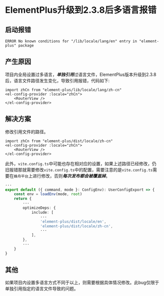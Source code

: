 # ElementPlus升级到2.3.8后多语言报错

## 启动报错
`ERROR No known conditions for "/lib/locale/lang/en" entry in "element-plus" package`
## 产生原因
项目内全局设置过多语言，***单独引用***过语言文件，ElementPlus版本升级到2.3.8后，语言文件路径发生变化，导致引用报错，代码如下:
```vue
import zhCn from "element-plus/lib/locale/lang/zh-cn"
<el-config-provider :locale="zhCn">
    <RouterView />
</el-config-provider>
```
## 解决方案
修改引用文件的路径。
```vue
import zhCn from "element-plus/dist/locale/zh-cn"
<el-config-provider :locale="zhCn">
    <RouterView />
</el-config-provider>
```

此外，`vite.config.ts`中可能也存在相对应的设置，如果上述路径已经修改，仍旧报错那就需要修改`vite.config.ts`中的配置，需要注意的是`vite.config.ts`需要在`蜂舟平台`上进行修改，否则***每次发布都会被覆盖掉***。

```ts
···
export default ({ command, mode }: ConfigEnv): UserConfigExport => {
    const env = loadEnv(mode, root)
    return {
        ···
        optimizeDeps: {
            include: [
                ···
                'element-plus/dist/locale/en',
                'element-plus/dist/locale/zh-cn',
                ···
            ],
        },
        ···
    }
}
```

## 其他
如果项目内设置多语言方式不同于以上，则需要根据具体情况修改。此bug仅限于单独引用指定的语言文件导致的问题。